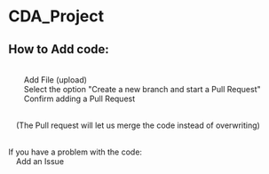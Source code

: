 # CDA_Project

<h2>How to Add code:</h2><br>
  &emsp;&emsp;Add File (upload)<br>
  &emsp;&emsp;Select the option "Create a new branch and start a Pull Request"<br>
  &emsp;&emsp;Confirm adding a Pull Request<br><br>
  
  &emsp;(The Pull request will let us merge the code instead of overwriting)<br><br>
  
  If you have a problem with the code:<br>
  &emsp;Add an Issue<br><br>
  
